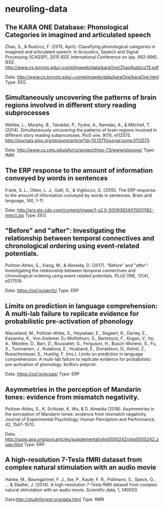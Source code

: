 # neuroling-data

## The KARA ONE Database: Phonological Categories in imagined and articulated speech

Zhao, S., & Rudzicz, F. (2015, April). Classifying phonological categories in imagined and articulated speech. 
In Acoustics, Speech and Signal Processing (ICASSP), 2015 IEEE International Conference on (pp. 992-996). IEEE. 
http://www.cs.toronto.edu/~complingweb/data/karaOne/ZhaoRudzicz15.pdf

Data: http://www.cs.toronto.edu/~complingweb/data/karaOne/karaOne.html
Type: EEG

## Simultaneously uncovering the patterns of brain regions involved in different story reading subprocesses

Wehbe, L., Murphy, B., Talukdar, P., Fyshe, A., Ramdas, A., & Mitchell, T. (2014). 
Simultaneously uncovering the patterns of brain regions involved in different story reading subprocesses. 
PloS one, 9(11), e112575. http://journals.plos.org/plosone/article?id=10.1371/journal.pone.0112575

Data: http://www.cs.cmu.edu/afs/cs/project/theo-73/www/plosone/
Type: fMRI

## The ERP response to the amount of information conveyed by words in sentences

Frank, S. L., Otten, L. J., Galli, G., & Vigliocco, G. (2015). The ERP response to the amount of information conveyed by words in sentences. Brain and language, 140, 1-11.

Data: http://ars.els-cdn.com/content/image/1-s2.0-S0093934X15001182-mmc1.zip
Type: EEG

## "Before" and "after": Investigating the relationship between temporal connectives and chronological ordering using event-related potentials.

Politzer-Ahles, S., Xiang, M., & Almeida, D. (2017). "Before" and "after": Investigating the relationship between temporal connectives and chronological ordering using event-related potentials. PLoS ONE, 12(4), e017519.

Data: https://osf.io/gevfz/
Type: ERP

## Limits on prediction in language comprehension: A multi-lab failure to replicate evidence for probabilistic pre-activation of phonology

Nieuwland, M., Politzer-Ahles, S., Heyselaar, E., Segaert, K., Darley, E., Kazanina, K., Von Grebmer Zu Wolfsthurn, S., Bartolozzi, F., Kogan, V., Ito, A., Mézière, D., Barr, D., Rousselet, G., Ferguson, H., Busch-Moreno, S., Fu, X., Tuomainen, J., Kulakova, E., Husband, E., Donaldson, D., Kohút, Z., Rueschemeyer, S., Huettig, F. (ms.). Limits on prediction in language comprehension: A multi-lab failure to replicate evidence for probabilistic pre-activation of phonology. bioRxiv preprint.

Data: https://osf.io/eyzaq/
Type: ERP

## Asymmetries in the perception of Mandarin tones: evidence from mismatch negativity.

Politzer-Ahles, S., K. Schluter, K. Wu, & D. Almeida (2016). Asymmetries in the perception of Mandarin tones: evidence from mismatch negativity. Journal of Experimental Psychology: Human Perception and Performance, 42, 1547-1570.

Data: http://supp.apa.org/psycarticles/supplemental/xhp0000242/xhp0000242_supp.html
Type: ERP


## A high-resolution 7-Tesla fMRI dataset from complex natural stimulation with an audio movie

Hanke, M., Baumgartner, F. J., Ibe, P., Kaule, F. R., Pollmann, S., Speck, O., ... & Stadler, J. (2014). A high-resolution 7-Tesla fMRI dataset from complex natural stimulation with an audio movie. Scientific data, 1, 140003.

Data:http://studyforrest.org/data.html
Type: fMRI
